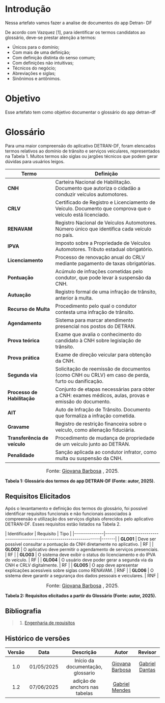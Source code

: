 # Introdução
Nessa artefato vamos fazer a analise de documentos do app Detran- DF

De acordo com Vazquez [1], para identificar os termos candidatos ao glossário, deve-se prestar atenção a termos:

- Únicos para o domínio;
- Com mais de uma definição;
- Com definição distinta do senso comum;
- Com definições não intuitivas;
- Técnicos do negócio;
- Abreviações e siglas;
- Sinônimos e antônimos.

# Objetivo
Esse artefato tem como objetivo documentar o glossário do app detran-df

# Glossário
Para uma maior compreensão do aplicativo DETRAN-DF, foram elencados termos relativos ao domínio de trânsito e serviços veiculares, representados na Tabela 1. Muitos termos são siglas ou jargões técnicos que podem gerar dúvidas para usuários leigos.

| Termo                    | Definição |
|--------------------------|----------|
| **CNH**                     | Carteira Nacional de Habilitação. Documento que autoriza o cidadão a conduzir veículos automotores. |
| **CRLV**                    | Certificado de Registro e Licenciamento de Veículo. Documento que comprova que o veículo está licenciado. |
| **RENAVAM**                 | Registro Nacional de Veículos Automotores. Número único que identifica cada veículo no país. |
| **IPVA**                    | Imposto sobre a Propriedade de Veículos Automotores. Tributo estadual obrigatório. |
| **Licenciamento**           | Processo de renovação anual do CRLV mediante pagamento de taxas obrigatórias. |
| **Pontuação**               | Acúmulo de infrações cometidas pelo condutor, que pode levar à suspensão da CNH. |
| **Autuação**                | Registro formal de uma infração de trânsito, anterior à multa. |
| **Recurso de Multa**        | Procedimento pelo qual o condutor contesta uma infração de trânsito. |
| **Agendamento**             | Sistema para marcar atendimento presencial nos postos do DETRAN. |
| **Prova teórica**           | Exame que avalia o conhecimento do candidato à CNH sobre legislação de trânsito. |
| **Prova prática**           | Exame de direção veicular para obtenção da CNH. |
| **Segunda via**             | Solicitação de reemissão de documentos (como CNH ou CRLV) em caso de perda, furto ou danificação. |
| **Processo de Habilitação** | Conjunto de etapas necessárias para obter a CNH: exames médicos, aulas, provas e emissão do documento. |
| **AIT**                     | Auto de Infração de Trânsito. Documento que formaliza a infração cometida. |
| **Gravame**                 | Registro de restrição financeira sobre o veículo, como alienação fiduciária. |
| **Transferência de veículo** | Procedimento de mudança de propriedade de um veículo junto ao DETRAN. |
| **Penalidade**              | Sanção aplicada ao condutor infrator, como multa ou suspensão da CNH. |

<font size="3"><p style="text-align: center">Fonte: [Giovana Barbosa](https://github.com/gio221) , 2025.</p></font>

**Tabela 1: Glossário dos termos do app DETRAN-DF (Fonte: autor, 2025).**

## Requisitos Elicitados

Após o levantamento e definição dos termos do glossário, foi possível identificar requisitos funcionais e não funcionais associados à compreensão e utilização dos serviços digitais oferecidos pelo aplicativo DETRAN-DF. Esses requisitos estão listados na Tabela 2.

<a id="req"></a>
| Identificador | Requisito                                                                 | Tipo  |
|---------------|---------------------------------------------------------------------------|-------|
| **GLO01**         | Deve ser possível consultar a pontuação da CNH diretamente no aplicativo. | RF    |
| **GLO02**         | O aplicativo deve permitir o agendamento de serviços presenciais.         | RF    |
| **GLO03**         | O sistema deve exibir o status do licenciamento e do IPVA do veículo.     | RF    |
| **GLO04**         | O usuário deve poder gerar a segunda via da CNH e CRLV digitalmente.      | RF    |
| **GLO05**         | O app deve apresentar explicações acessíveis sobre siglas como RENAVAM.   | RNF   |
| **GLO06**         | O sistema deve garantir a segurança dos dados pessoais e veiculares.      | RNF   |

<font size="3"><p style="text-align: center">Fonte: [Giovana Barbosa](https://github.com/gio221) , 2025.</p></font>

**Tabela 2: Requisitos elicitados a partir do Glossário (Fonte: autor, 2025).**

## Bibliografia 
> 1. [Engenharia de requisitos](https://aprender3.unb.br/pluginfile.php/3096085/mod_resource/content/4/Elicitacao%20de%20Req%202.pdf)

## Histórico de versões

| Versão |    Data    |                           Descrição                            |                    Autor                     |                   Revisor                    |
| :----: | :--------: | :------------------------------------------------------------: | :--------: | :--------: | 
|  1.0   | 01/05/2025 | Início da documentação, glossario | [Giovana Barbosa ](https://github.com/gio221) | [Gabriel Dantas](https://github.com/gbevi)|
|  1.2  | 07/06/2025 | adição de anchors nas tabelas | [Gabriel Mendes](https://github.com/gbevi)       |                                           | 
